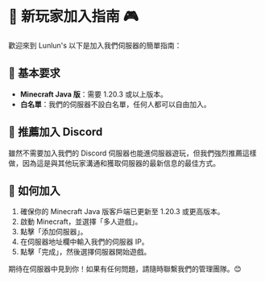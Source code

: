 # 🎉 新玩家加入指南 🎮

歡迎來到 Lunlun's 以下是加入我們伺服器的簡單指南：

## 🌟 基本要求

- **Minecraft Java 版**：需要 1.20.3 或以上版本。
- **白名單**：我們的伺服器不設白名單，任何人都可以自由加入。

## 🔗 推薦加入 Discord

雖然不需要加入我們的 Discord 伺服器也能進伺服器遊玩，但我們強烈推薦這樣做，因為這是與其他玩家溝通和獲取伺服器的最新信息的最佳方式。

## 🚀 如何加入

1. 確保你的 Minecraft Java 版客戶端已更新至 1.20.3 或更高版本。
2. 啟動 Minecraft，並選擇「多人遊戲」。
3. 點擊「添加伺服器」。
4. 在伺服器地址欄中輸入我們的伺服器 IP。
5. 點擊「完成」，然後選擇伺服器開始遊戲。

期待在伺服器中見到你！如果有任何問題，請隨時聯繫我們的管理團隊。😊
